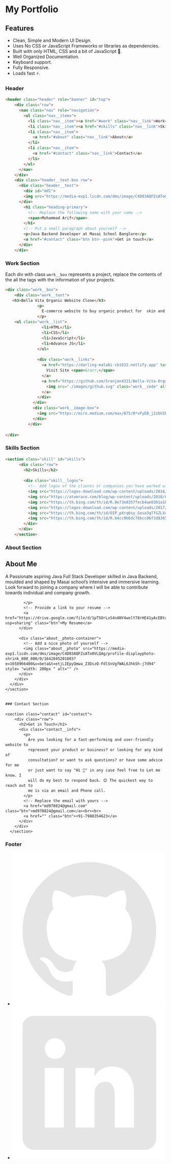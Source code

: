 # My Portfolio 

## Features

- Clean, Simple and Modern UI Design.
- Uses No CSS or JavaScript Frameworks or libraries as dependencies.
- Built with only HTML, CSS and a bit of JavaScript 🔨.
- Well Organized Documentation.
- Keyboard support.
- Fully Responsive.
- Loads fast ⚡.



### Header

```html
<header class="header" role="banner" id="top">
    <div class="row">
      <nav class="nav" role="navigation">
        <ul class="nav__items">
          <li class="nav__item"><a href="#work" class="nav__link">Work</a></li>
          <li class="nav__item"><a href="#skills" class="nav__link">Skills</a></li>
          <li class="nav__item">
            <a href="#about" class="nav__link">About</a>
          </li>
          <li class="nav__item">
            <a href="#contact" class="nav__link">Contact</a>
          </li>
        </ul>
      </nav>
    </div>
    <div class="header__text-box row">
      <div class="header__text">
        <div id="md1">
        <img src="https://media-exp1.licdn.com/dms/image/C4D03AQFZsATo0VLQAg/profile-displayphoto-shrink_800_800/0/1642845201803?e=1658966400&v=beta&t=etjLIEpyQmwa_Z3DszQ-FdlSnVgfWAL6JhkSh-j7d94" style= "width: 200px " />
      </div>
        <h1 class="heading-primary">
          <!-- Replace the following name with your name -->
          <span>Mohammad Arif</span>
        </h1>
        <!-- Put a small paragraph about yourself -->
        <p>Java Backend Developer at Masai School Banglore</p>
        <a href="#contact" class="btn btn--pink">Get in touch</a>
      </div>
    </div>
```

### Work Section

Each div with class `work__box` represents a project, replace the contents of the all the tags with the information of your projects.

```html
<div class="work__box">
    <div class="work__text">
   <h3>Bella Vita Organic Website Clone</h3>
              <p>
                E-comerce website to buy organic product for  skin and hair.
              </p>
    <ul class="work__list">
                <li>HTML</li>
                <li>CSS</li>
                <li>JavaScript</li>
                <li>Advance JS</li>
              </ul>

              <div class="work__links">
                <a href="https://darling-malabi-cb1632.netlify.app" target="_blank" class="link__text">
                  Visit Site <span>&rarr;</span>
                </a>
                <a href="https://github.com/Sranjan4321/Bella-Vita-Organic" title="View Source Code" target="_blank">
                  <img src="./images/github.svg" class="work__code" alt="GitHub">
                </a>
              </div>
            </div>
            <div class="work__image-box">
              <img src="https://miro.medium.com/max/875/0*vFyEB_j2zbU1BkEw.jpeg" class="work__image" alt="Project 1" />
            </div>
          </div>
   
</div>
```


### Skills Section


```html
<section class="skill" id="skills">
      <div class="row">
        <h2>Skills</h2>

        <div class="skill__logos">
          <!-- Add logos of the clients or companies you'have worked with. -->
          <img src="https://logos-download.com/wp-content/uploads/2016/10/Java_logo.png" class="skill__logo" alt="Company 2" />
          <img src="https://atomrace.com/blog/wp-content/uploads/2018/05/spring-boot-logo.png" class="skill__logo" alt="Company 3" />
          <img src="https://th.bing.com/th/id/R.0e73e8357fecb4ae0301a1bb471f70f4?rik=JKSFq%2brGiTAyJA&riu=http%3a%2f%2fwww.oscarblancarteblog.com%2fwp-content%2fuploads%2f2014%2f09%2fHibernate-logo1-e1429932456458.png&ehk=4oM5U5v790BrqgW96%2bf1eC%2frDcrMV1LypKa74N3a9%2fY%3d&risl=&pid=ImgRaw&r=0" class="skill__logo" alt="Company 1" />
          <img src="https://logos-download.com/wp-content/uploads/2017/07/HTML5_badge.png" class="skill__logo" alt="Company 3" />
          <img src="https://th.bing.com/th/id/OIP.pXrq6xy_Gxua3qTfGZLXqwHaKc?pid=ImgDet&rs=1" class="skill__logo" alt="Company 1" />
          <img src="https://th.bing.com/th/id/R.b4cc9b6dc76bcc06f3d83656720ebde7?rik=005Zzc3fI4jWEw&riu=http%3a%2f%2fpluspng.com%2fimg-png%2flogo-javascript-png-js-logo-png-512.png&ehk=buIL9ARDqRF2NH%2fhTDw3bko77gSWRCCGP8eY%2fUO4eKc%3d&risl=&pid=ImgRaw&r=0" class="skill__logo" alt="Company 1" />
        </div>
      </div>
    </section>
```

### About Section

<section class="about" id="about">
      <div class="row">
        <h2>About Me</h2>
        <div class="about__content">
          <div class="about__text">
            <!-- Replace the below paragraph with info about yourself -->
            <p>
              A Passionate aspiring Java Full Stack Developer skilled in Java 
              Backend, moulded and shaped by Masai school’s intensive and 
              immersive learning.  Look forward to joining a company where 
              I will  be able to contribute towards individual and company growth.


            </p>
            <!-- Provide a link to your resume -->
            <a href="https://drive.google.com/file/d/1pTSOrLxS4nANY4wolY78rHE41yAcEBtu/view?usp=sharing" class="btn">My Resume</a>
          </div>

          <div class="about__photo-container">
            <!-- Add a nice photo of yourself -->
            <img class="about__photo" src="https://media-exp1.licdn.com/dms/image/C4D03AQFZsATo0VLQAg/profile-displayphoto-shrink_800_800/0/1642845201803?e=1658966400&v=beta&t=etjLIEpyQmwa_Z3DszQ-FdlSnVgfWAL6JhkSh-j7d94" style= "width: 200px " alt="" />
          </div>
        </div>
      </div>
    </section>
```

### Contact Section

<section class="contact" id="contact">
    <div class="row">
      <h2>Get in Touch</h2>
      <div class="contact__info">
        <p>
          Are you looking for a fast-performing and user-friendly website to
          represent your product or business? or looking for any kind of
          consultation? or want to ask questions? or have some advice for me
          or just want to say "Hi 👋" in any case feel free to Let me know. I
          will do my best to respond back. 😊 The quickest way to reach out to
          me is via an email and Phone call.
        </p>
        <!-- Replace the email with yours -->
        <a href="md970824@gmail.com" class="btn">md970824@gmail.com</a><br><br>
        <a href="" class="btn">+91-7988354623</a>
      </div>
    </div>
  </section>
```

### Footer

<footer role="contentinfo" class="footer">
    <div class="row">
      <!-- Update the links to point to your accounts -->
      <ul class="footer__social-links">
        <!-- <li class="footer__social-link-item">
          <a href="https://twitter.com/nisarhassan12/" title="Link to Twitter Profile">
            <img src="./images/twitter.svg" class="footer__social-image" alt="Twitter">
          </a>
        </li> -->
        <li class="footer__social-link-item">
          <a href="https://github.com/arif841236" title="Link to Github Profile">
            <img src="./images/github.svg" class="footer__social-image" alt="Github">
          </a>
        </li>
        <!-- <li class="footer__social-link-item">
          <a href="https://codepen.io/nisar_hassan" title="Link to Codepen Profile">
            <img src="./images/codepen.svg" class="footer__social-image" alt="Codepen">
          </a>
        </li> -->
        <li class="footer__social-link-item">
          <a href="https://www.linkedin.com/in/arif841236/">
            <img src="./images/linkedin.svg" title="Link to Linkedin Profile" class="footer__social-image" alt="Linkedin">
          </a>
        </li>
      </ul>

        
```
